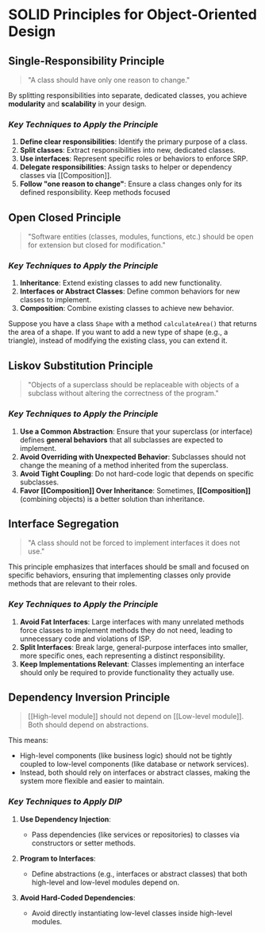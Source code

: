 # **SOLID Principles for Object-Oriented Design**

## **Single-Responsibility Principle**

> "A class should have only one reason to change."

By splitting responsibilities into separate, dedicated classes, you achieve **modularity** and **scalability** in your design.
### *Key Techniques to Apply the Principle*

1. **Define clear responsibilities**: Identify the primary purpose of a class.
2. **Split classes**: Extract responsibilities into new, dedicated classes.
3. **Use interfaces**:	Represent specific roles or behaviors to enforce SRP.
4. **Delegate responsibilities**: Assign tasks to helper or dependency classes via [[Composition]].
5. **Follow "one reason to change"**: Ensure a class changes only for its defined responsibility.
Keep methods focused
## **Open Closed Principle**

> "Software entities (classes, modules, functions, etc.) should be open for extension but closed for modification."

### *Key Techniques to Apply the Principle*

1. **Inheritance**: Extend existing classes to add new functionality.
2. **Interfaces or Abstract Classes**: Define common behaviors for new classes to implement.
3. **Composition**: Combine existing classes to achieve new behavior.

Suppose you have a class `Shape` with a method `calculateArea()` that returns the area of a shape. If you want to add a new type of shape (e.g., a triangle), instead of modifying the existing class, you can extend it.
## **Liskov Substitution Principle**

> "Objects of a superclass should be replaceable with objects of a subclass without altering the correctness of the program."

### *Key Techniques to Apply the Principle*

1. **Use a Common Abstraction**: Ensure that your superclass (or interface) defines **general behaviors** that all subclasses are expected to implement.
2. **Avoid Overriding with Unexpected Behavior**: Subclasses should not change the meaning of a method inherited from the superclass.
3. **Avoid Tight Coupling**: Do not hard-code logic that depends on specific subclasses.
4. **Favor [[Composition]] Over Inheritance**: Sometimes, **[[Composition]]** (combining objects) is a better solution than inheritance.
## **Interface Segregation**

> "A class should not be forced to implement interfaces it does not use."

This principle emphasizes that interfaces should be small and focused on specific behaviors, ensuring that implementing classes only provide methods that are relevant to their roles.
### *Key Techniques to Apply the Principle*

1. **Avoid Fat Interfaces**: Large interfaces with many unrelated methods force classes to implement methods they do not need, leading to unnecessary code and violations of ISP.
2. **Split Interfaces**: Break large, general-purpose interfaces into smaller, more specific ones, each representing a distinct responsibility.
3. **Keep Implementations Relevant**: Classes implementing an interface should only be required to provide functionality they actually use.
## **Dependency Inversion Principle**

> [[High-level module]] should not depend on [[Low-level module]]. Both should depend on abstractions.

This means:

- High-level components (like business logic) should not be tightly coupled to low-level components (like database or network services).
- Instead, both should rely on interfaces or abstract classes, making the system more flexible and easier to maintain.

### *Key Techniques to Apply DIP*

1. **Use Dependency Injection**:
    
    - Pass dependencies (like services or repositories) to classes via constructors or setter methods.
2. **Program to Interfaces**:
    
    - Define abstractions (e.g., interfaces or abstract classes) that both high-level and low-level modules depend on.
3. **Avoid Hard-Coded Dependencies**:
    
    - Avoid directly instantiating low-level classes inside high-level modules. 